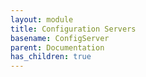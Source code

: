 ```yaml
---
layout: module
title: Configuration Servers
basename: ConfigServer
parent: Documentation
has_children: true
---
```

